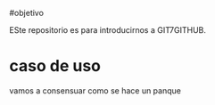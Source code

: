 
#objetivo

ESte repositorio es para introducirnos a GIT7GITHUB. 

# caso de uso

vamos a consensuar como se hace un panque
